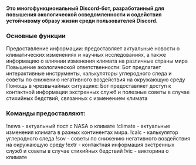 #### Это многофункциональный Discord-бот, разработанный для повышения экологической осведомленности и содействия устойчивому образу жизни среди пользователей Discord.

### Основные функции
Предоставление информации: предоставляет актуальные новости о климатических изменениях и научных исследованиях, а также информацию о влиянии изменения климата на различные страны мира
Повышение экологической ответственности: Бот предлагает интерактивные инструменты, калькуляторы углеродного следа и советы по снижению негативного воздействия на окружающую среду
Помощь в чрезвычайных ситуациях: Бот предоставляет доступ к контактной информации экстренных служб и полезные советы в случае стихийных бедствий, связанных с изменением климата

### Команды предоставляют:
!news - актуальный пост с NASA о климате
!climate - актуальные изменения климата в разных континентах мира.
!calc - калькулятор углеродного следа
!sov - советы по снижению негативного воздействия на окружающую среду
!extr - контактная информация экстренных служб и советы в случае стихийных бедствий
!vic - викторина о климате
